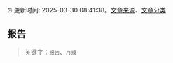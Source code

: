 :alarm_clock: 更新时间: 2025-03-30 08:41:38。[文章来源](/README.md)、[文章分类](/TAGS.md)

## 报告


> 关键字：`报告`、`月报`




